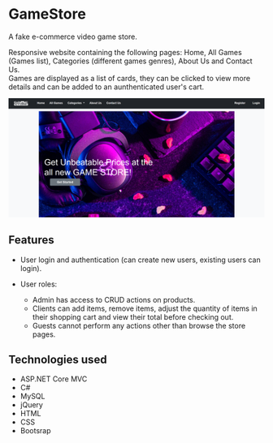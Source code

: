 # GameStore

A fake e-commerce video game store.

Responsive website containing the following pages: Home, All Games (Games list), Categories (different games genres), About Us and Contact Us.  
Games are displayed as a list of cards, they can be clicked to view more details and can be added to an aunthenticated user's cart.

![GameStore Website](https://github.com/brandonlr09/GameStore/blob/main/gamestore.png)

## Features

- User login and authentication (can create new users, existing users can login).  

- User roles:  
  - Admin has access to CRUD actions on products.  
  - Clients can add items, remove items, adjust the quantity of items in their shopping cart and view their total before checking out.
  - Guests cannot perform any actions other than browse the store pages.  

## Technologies used

- ASP.NET Core MVC
- C#
- MySQL
- jQuery
- HTML
- CSS
- Bootsrap
